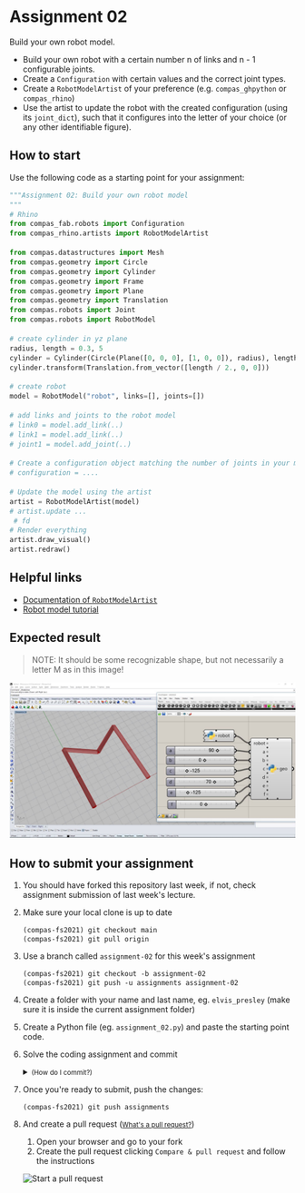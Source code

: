 # Assignment 02

Build your own robot model.

* Build your own robot with a certain number n of links and n - 1 configurable joints.
* Create a `Configuration` with certain values and the correct joint types.
* Create a `RobotModelArtist`  of your preference (e.g. `compas_ghpython` or `compas_rhino`)
* Use the artist to update the robot with the created configuration (using its `joint_dict`), such that it configures into the letter of your choice (or any other identifiable figure).

## How to start

Use the following code as a starting point for your assignment:

```python
"""Assignment 02: Build your own robot model
"""
# Rhino
from compas_fab.robots import Configuration
from compas_rhino.artists import RobotModelArtist

from compas.datastructures import Mesh
from compas.geometry import Circle
from compas.geometry import Cylinder
from compas.geometry import Frame
from compas.geometry import Plane
from compas.geometry import Translation
from compas.robots import Joint
from compas.robots import RobotModel

# create cylinder in yz plane
radius, length = 0.3, 5
cylinder = Cylinder(Circle(Plane([0, 0, 0], [1, 0, 0]), radius), length)
cylinder.transform(Translation.from_vector([length / 2., 0, 0]))

# create robot
model = RobotModel("robot", links=[], joints=[])

# add links and joints to the robot model
# link0 = model.add_link(..)
# link1 = model.add_link(..)
# joint1 = model.add_joint(..)

# Create a configuration object matching the number of joints in your model
# configuration = ....

# Update the model using the artist
artist = RobotModelArtist(model)
# artist.update ...
 # fd
# Render everything
artist.draw_visual()
artist.redraw()
```

## Helpful links

* [Documentation of `RobotModelArtist`](https://compas.dev/compas/latest/api/generated/compas_rhino.artists.RobotModelArtist.html)
* [Robot model tutorial](https://compas.dev/compas/latest/tutorial/robots.html#)

## Expected result

> NOTE: It should be some recognizable shape, but not necessarily a letter M as in this image!

![The result](robot_model.jpg)

## How to submit your assignment

1. You should have forked this repository last week, if not, check assignment submission of last week's lecture.
2. Make sure your local clone is up to date

       (compas-fs2021) git checkout main
       (compas-fs2021) git pull origin

3. Use a branch called `assignment-02` for this week's assignment

       (compas-fs2021) git checkout -b assignment-02
       (compas-fs2021) git push -u assignments assignment-02

4. Create a folder with your name and last name, eg. `elvis_presley` (make sure it is inside the current assignment folder)
5. Create a Python file (eg. `assignment_02.py`) and paste the starting point code.
6. Solve the coding assignment and commit
    <details><summary><small>(How do I commit?)</small></summary>
    <p>

    Usually, commits are done from a visual client or VS code,
    but you can also commit your changes from the command line:

       (compas-fs2021) git add lecture_02/assignment_02/elvis_presley/\* && git commit -m "hello world"

    
    </p>
    </details>

8. Once you're ready to submit, push the changes:

       (compas-fs2021) git push assignments

9. And create a pull request (<small>[What's a pull request?](https://docs.github.com/en/github/collaborating-with-issues-and-pull-requests/about-pull-requests)</small>)

    1. Open your browser and go to your fork
    2. Create the pull request clicking `Compare & pull request` and follow the instructions

    ![Start a pull request](../../.github/pull-request.png)
